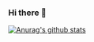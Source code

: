 ### Hi there 👋

[![Anurag's github stats](https://github-readme-stats.vercel.app/api?username=morilog)](https://github.com/anuraghazra/github-readme-stats)
<!--
**morilog/morilog** is a ✨ _special_ ✨ repository because its `README.md` (this file) appears on your GitHub profile.

Here are some ideas to get you started:

- 🔭 I’m currently working on ...
- 🌱 I’m currently learning ...
- 👯 I’m looking to collaborate on ...
- 🤔 I’m looking for help with ...
- 💬 Ask me about ...
- 📫 How to reach me: ...
- 😄 Pronouns: ...
- ⚡ Fun fact: ...
-->
